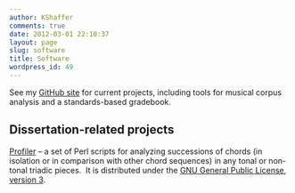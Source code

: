```yaml
---
author: KShaffer
comments: true
date: 2012-03-01 22:10:37
layout: page
slug: software
title: Software
wordpress_id: 49
---
```


See my [GitHub site](http://github.com/kshaffer) for current projects, including tools for musical corpus analysis and a standards-based gradebook.



## Dissertation-related projects



[Profiler](profiler) – a set of Perl scripts for analyzing successions of chords (in isolation or in comparison with other chord sequences) in any tonal or non-tonal triadic pieces.  It is distributed under the [GNU General Public License, version 3](http://www.gnu.org/licenses/gpl.html).
